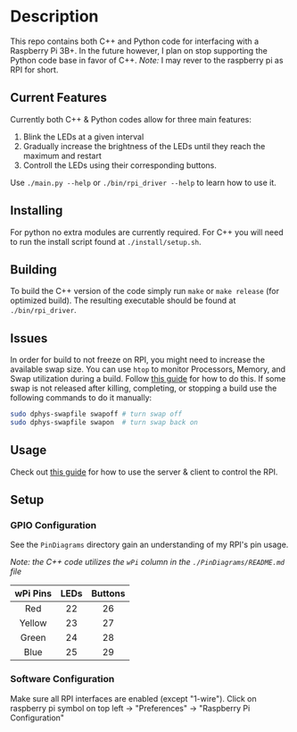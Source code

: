 # Description

This repo contains both C++ and Python code for interfacing with a Raspberry Pi 3B+.
In the future however, I plan on stop supporting the Python code base in favor of C++.
_Note:_ I may rever to the raspberry pi as RPI for short.

## Current Features

Currently both C++ & Python codes allow for three main features:

1. Blink the LEDs at a given interval
2. Gradually increase the brightness of the LEDs until they reach the maximum and restart
3. Controll the LEDs using their corresponding buttons.

Use `./main.py --help` or `./bin/rpi_driver --help` to learn how to use it.

## Installing

For python no extra modules are currently required.
For C++ you will need to run the install script found at `./install/setup.sh`.

## Building

To build the C++ version of the code simply run `make` or `make release` (for optimized build).
The resulting executable should be found at `./bin/rpi_driver`.

## Issues

In order for build to not freeze on RPI, you might need to increase the available swap size. You can use `htop` to monitor Processors, Memory, and Swap utilization during a build.
Follow [this guide](https://pimylifeup.com/raspberry-pi-swap-file/) for how to do this. If some swap is not released after killing, completing, or stopping a build use the following commands to do it manually:

``` bash
sudo dphys-swapfile swapoff # turn swap off
sudo dphys-swapfile swapon  # turn swap back on
```

## Usage

Check out [this guide](https://github.com/NRizzoInc/RaspberryPi/wiki) for how to use the server & client to control the RPI.

## Setup

### GPIO Configuration

See the `PinDiagrams` directory gain an understanding of my RPI's pin usage.

_Note: the C++ code utilizes the `wPi` column in the `./PinDiagrams/README.md` file_

| wPi Pins 	| LEDs 	| Buttons 	|
|:--------:	|:----:	|:-------:	|
|    Red   	|   22  |    26    	|
|  Yellow  	|   23  |    27    	|
|   Green  	|   24  |    28    	|
|   Blue   	|   25  |    29    	|

### Software Configuration

Make sure all RPI interfaces are enabled (except "1-wire").
Click on raspberry pi symbol on top left -> "Preferences" -> "Raspberry Pi Configuration"

